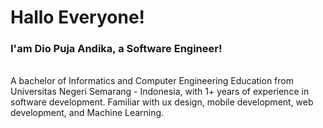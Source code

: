 # Hallo Everyone! 
### I'am Dio Puja Andika, a Software Engineer! 
<br>
A bachelor of Informatics and Computer Engineering Education from Universitas Negeri Semarang - Indonesia, with 1+ years of experience in software development. Familiar with ux design, mobile development, web development, and Machine Learning.
